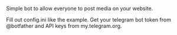 Simple bot to allow everyone to post media on your website.

Fill out config.ini like the example.
Get your telegram bot token from @botfather and API keys from my.telegram.org.